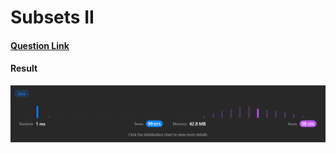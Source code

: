 # Subsets II

#### [Question Link](https://leetcode.com/problems/subsets-ii/)

#### Result
![result](Result.png)